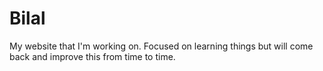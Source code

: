 # Bilal
My website that I'm working on. Focused on learning things but will come back and improve this from time to time.

